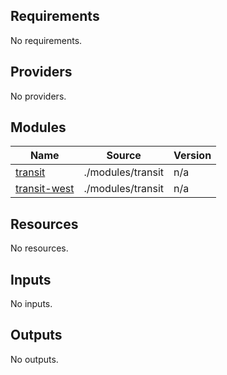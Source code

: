 ## Requirements

No requirements.

## Providers

No providers.

## Modules

| Name | Source | Version |
|------|--------|---------|
| <a name="module_transit"></a> [transit](#module\_transit) | ./modules/transit | n/a |
| <a name="module_transit-west"></a> [transit-west](#module\_transit-west) | ./modules/transit | n/a |

## Resources

No resources.

## Inputs

No inputs.

## Outputs

No outputs.
